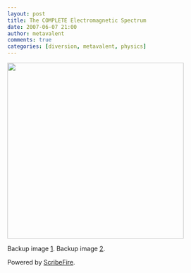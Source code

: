 ```yaml
---
layout: post
title: The COMPLETE Electromagnetic Spectrum
date: 2007-06-07 21:00
author: metavalent
comments: true
categories: [diversion, metavalent, physics]
---
```

<a href="http://imgs.xkcd.com/comics/electromagnetic_spectrum.png" title="Click for full image"><img src="http://imgs.xkcd.com/comics/electromagnetic_spectrum.png" width="400" /></a>

Backup image <a href="http://img341.imageshack.us/img341/1823/electromagneticspectrumer5.png">1</a>.
Backup image <a href="http://metavalent.info/images/electromagneticspectrumer5.png">2</a>.

<p class="poweredbyperformancing">Powered by <a href="http://scribefire.com/">ScribeFire</a>.</p>
